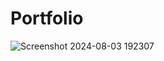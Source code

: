 # Portfolio

![Screenshot 2024-08-03 192307](https://github.com/user-attachments/assets/b7a4668b-02ea-436f-be1a-c8cfd500c4cc)
